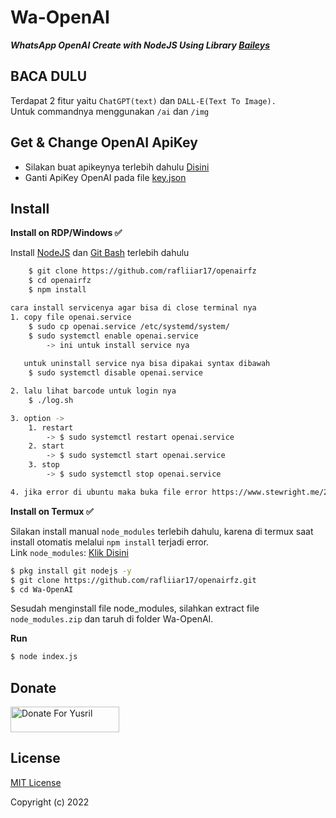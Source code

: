 # Wa-OpenAI

***WhatsApp OpenAI Create with NodeJS Using Library [Baileys](https://github.com/adiwajshing/Baileys)***

## BACA DULU
Terdapat 2 fitur yaitu ```ChatGPT(text)``` dan ```DALL-E(Text To Image).```<br>Untuk commandnya menggunakan ```/ai``` dan ```/img```

## Get & Change OpenAI ApiKey
- Silakan buat apikeynya terlebih dahulu [Disini](https://beta.openai.com/account/api-keys)
- Ganti ApiKey OpenAI pada file [key.json](https://github.com/Sansekai/Wa-OpenAI/blob/3bd55740764bcb30084277f6be82d15b6ee25b99/key.json#L2)

## Install
**Install on RDP/Windows ✅**

Install [NodeJS](https://nodejs.org/en/download/)
 dan [Git Bash](https://git-scm.com/downloads) terlebih dahulu

```bash
	$ git clone https://github.com/rafliiar17/openairfz
	$ cd openairfz
	$ npm install

cara install servicenya agar bisa di close terminal nya
1. copy file openai.service 
	$ sudo cp openai.service /etc/systemd/system/
	$ sudo systemctl enable openai.service
		-> ini untuk install service nya
		
   untuk uninstall service nya bisa dipakai syntax dibawah
   	$ sudo systemctl disable openai.service

2. lalu lihat barcode untuk login nya
	$ ./log.sh

3. option -> 
	1. restart 
		-> $ sudo systemctl restart openai.service
	2. start 
		-> $ sudo systemctl start openai.service
	3. stop 
		-> $ sudo systemctl stop openai.service

4. jika error di ubuntu maka buka file error https://www.stewright.me/2022/01/tutorial-install-nodejs-16-on-ubuntu-20-04/ ikuti langkahnya

```
**Install on Termux ✅**

Silakan install manual ```node_modules``` terlebih dahulu, karena di termux saat install otomatis melalui ```npm install``` terjadi error.
<br>Link ```node_modules```: [Klik Disini](https://drive.google.com/file/d/1gKGjseRirX6mQ5LOFULpmnDs7q3Svm8y/view?usp=sharing)
```bash
$ pkg install git nodejs -y
$ git clone https://github.com/rafliiar17/openairfz.git
$ cd Wa-OpenAI
```
Sesudah menginstall file node_modules, silahkan extract file ```node_modules.zip``` dan taruh di folder Wa-OpenAI.

**Run**
```bash
$ node index.js
```

## Donate
<a href="https://saweria.co/iamrfz" target="_blank"><img src="https://user-images.githubusercontent.com/26188697/180601310-e82c63e4-412b-4c36-b7b5-7ba713c80380.png" alt="Donate For Yusril" height="41" width="174"></a>

## License
[MIT License](https://github.com/rafliiar17/openairfz/LICENSE)

Copyright (c) 2022
